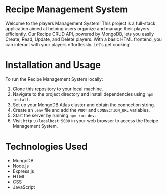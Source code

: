 # Recipe Management System
Welcome to the players Management System! This project is a full-stack application aimed at helping users organize and manage their players efficiently. Our Recipe CRUD API, powered by MongoDB, lets you easily Create, Read, Update, and Delete players. With a basic HTML frontend, you can interact with your players effortlessly. Let's get cooking!

# Installation and Usage
To run the Recipe Management System locally:

1. Clone this repository to your local machine.
2. Navigate to the project directory and install dependencies using `npm install`.
3. Set up your MongoDB Atlas cluster and obtain the connection string.
4. Create an `.env` file and add the `PORT` and `CONNECTION_URL` variables.
5. Start the server by running `npm run dev`.
6. Visit `http://localhost:5000` in your web browser to access the Recipe Management System.
# Technologies Used
- MongoDB
- Node.js
- Express.js
- HTML
- CSS
- JavaScript
